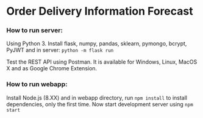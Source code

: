 # Order Delivery Information Forecast

### How to run server:
Using Python 3. Install flask, numpy, pandas, sklearn, pymongo, bcrypt, PyJWT and in server: `python -m flask run`

Test the REST API using Postman. It is available for Windows, Linux, MacOS X and as Google Chrome Extension.


### How to run webapp:
Install Node.js (8.XX) and in webapp directory, run `npm install` to install dependencies, only the first time.
Now start development server using `npm start`
